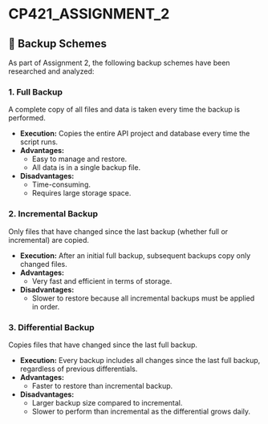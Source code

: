 # CP421_ASSIGNMENT_2
## 🔄 Backup Schemes

As part of Assignment 2, the following backup schemes have been researched and analyzed:

### 1. Full Backup
A complete copy of all files and data is taken every time the backup is performed.

- **Execution:** Copies the entire API project and database every time the script runs.
- **Advantages:**
  - Easy to manage and restore.
  - All data is in a single backup file.
- **Disadvantages:**
  - Time-consuming.
  - Requires large storage space.

### 2. Incremental Backup
Only files that have changed since the last backup (whether full or incremental) are copied.

- **Execution:** After an initial full backup, subsequent backups copy only changed files.
- **Advantages:**
  - Very fast and efficient in terms of storage.
- **Disadvantages:**
  - Slower to restore because all incremental backups must be applied in order.

### 3. Differential Backup
Copies files that have changed since the last full backup.

- **Execution:** Every backup includes all changes since the last full backup, regardless of previous differentials.
- **Advantages:**
  - Faster to restore than incremental backup.
- **Disadvantages:**
  - Larger backup size compared to incremental.
  - Slower to perform than incremental as the differential grows daily.
